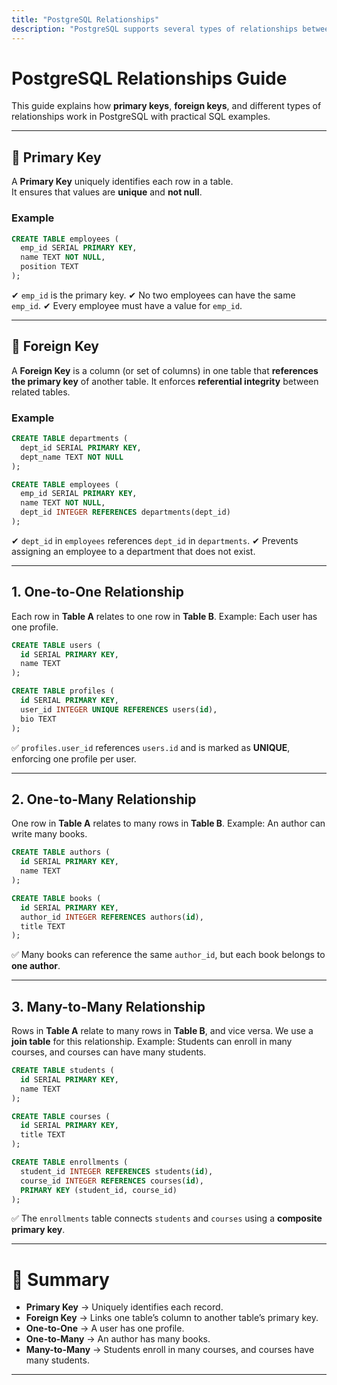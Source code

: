 ```yaml
---
title: "PostgreSQL Relationships"
description: "PostgreSQL supports several types of relationships between tables. Here’s how to add each type"
---
```


# PostgreSQL Relationships Guide

This guide explains how **primary keys**, **foreign keys**, and different types of relationships work in PostgreSQL with practical SQL examples.

---

## 🔑 Primary Key

A **Primary Key** uniquely identifies each row in a table.  
It ensures that values are **unique** and **not null**.

### Example

```sql
CREATE TABLE employees (
  emp_id SERIAL PRIMARY KEY,
  name TEXT NOT NULL,
  position TEXT
);
````

✔ `emp_id` is the primary key.
✔ No two employees can have the same `emp_id`.
✔ Every employee must have a value for `emp_id`.

---

## 🔗 Foreign Key

A **Foreign Key** is a column (or set of columns) in one table that **references the primary key** of another table.
It enforces **referential integrity** between related tables.

### Example

```sql
CREATE TABLE departments (
  dept_id SERIAL PRIMARY KEY,
  dept_name TEXT NOT NULL
);

CREATE TABLE employees (
  emp_id SERIAL PRIMARY KEY,
  name TEXT NOT NULL,
  dept_id INTEGER REFERENCES departments(dept_id)
);
```

✔ `dept_id` in `employees` references `dept_id` in `departments`.
✔ Prevents assigning an employee to a department that does not exist.

---

## 1. One-to-One Relationship

Each row in **Table A** relates to one row in **Table B**.
Example: Each user has one profile.

```sql
CREATE TABLE users (
  id SERIAL PRIMARY KEY,
  name TEXT
);

CREATE TABLE profiles (
  id SERIAL PRIMARY KEY,
  user_id INTEGER UNIQUE REFERENCES users(id),
  bio TEXT
);
```

✅ `profiles.user_id` references `users.id` and is marked as **UNIQUE**, enforcing one profile per user.

---

## 2. One-to-Many Relationship

One row in **Table A** relates to many rows in **Table B**.
Example: An author can write many books.

```sql
CREATE TABLE authors (
  id SERIAL PRIMARY KEY,
  name TEXT
);

CREATE TABLE books (
  id SERIAL PRIMARY KEY,
  author_id INTEGER REFERENCES authors(id),
  title TEXT
);
```

✅ Many books can reference the same `author_id`, but each book belongs to **one author**.

---

## 3. Many-to-Many Relationship

Rows in **Table A** relate to many rows in **Table B**, and vice versa.
We use a **join table** for this relationship.
Example: Students can enroll in many courses, and courses can have many students.

```sql
CREATE TABLE students (
  id SERIAL PRIMARY KEY,
  name TEXT
);

CREATE TABLE courses (
  id SERIAL PRIMARY KEY,
  title TEXT
);

CREATE TABLE enrollments (
  student_id INTEGER REFERENCES students(id),
  course_id INTEGER REFERENCES courses(id),
  PRIMARY KEY (student_id, course_id)
);
```

✅ The `enrollments` table connects `students` and `courses` using a **composite primary key**.

---

# 📌 Summary

* **Primary Key** → Uniquely identifies each record.
* **Foreign Key** → Links one table’s column to another table’s primary key.
* **One-to-One** → A user has one profile.
* **One-to-Many** → An author has many books.
* **Many-to-Many** → Students enroll in many courses, and courses have many students.

---
